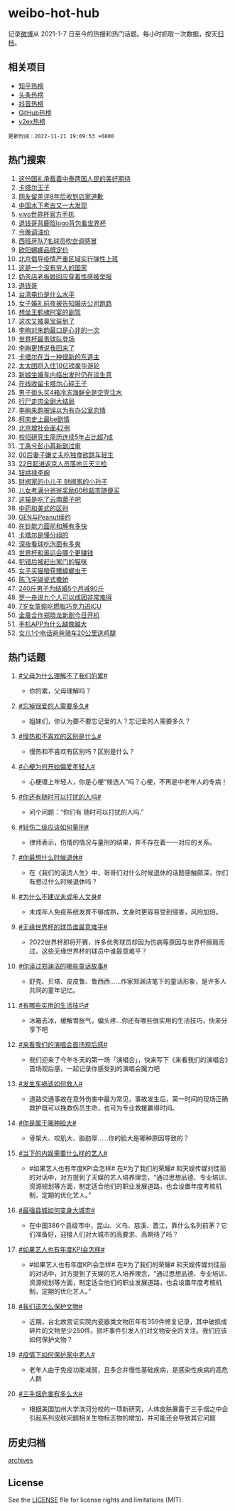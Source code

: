 # weibo-hot-hub

记录[微博](https://www.weibo.com)从 2021-1-7 日至今的热搜和热门话题。每小时抓取一次数据，按天[归档](archives)。

## 相关项目

- [知乎热榜](https://github.com/lonnyzhang423/zhihu-hot-hub)
- [头条热榜](https://github.com/lonnyzhang423/toutiao-hot-hub)
- [抖音热榜](https://github.com/lonnyzhang423/douyin-hot-hub)
- [GitHub热榜](https://github.com/lonnyzhang423/github-hot-hub)
- [v2ex热榜](https://github.com/lonnyzhang423/v2ex-hot-hub)


`更新时间：2022-11-21 19:09:53 +0800`

## 热门搜索

1. [这份国礼承载着中泰两国人民的美好期待](https://m.weibo.cn/search?containerid=100103type%3D1%26t%3D10%26q%3D%23%E8%BF%99%E4%BB%BD%E5%9B%BD%E7%A4%BC%E6%89%BF%E8%BD%BD%E7%9D%80%E4%B8%AD%E6%B3%B0%E4%B8%A4%E5%9B%BD%E4%BA%BA%E6%B0%91%E7%9A%84%E7%BE%8E%E5%A5%BD%E6%9C%9F%E5%BE%85%23&stream_entry_id=51&isnewpage=1&extparam=seat%3D1%26pos%3D0%26filter_type%3Drealtimehot%26c_type%3D51%26dgr%3D0%26cate%3D10103%26display_time%3D1669028991%26pre_seqid%3D1669028991757918954228&luicode=10000011&lfid=106003type%253D25%2526t%253D3%2526disable_hot%253D1%2526filter_type%253Drealtimehot)
1. [卡塔尔王子](https://m.weibo.cn/search?containerid=100103type%3D1%26t%3D10%26q%3D%E5%8D%A1%E5%A1%94%E5%B0%94%E7%8E%8B%E5%AD%90&stream_entry_id=31&isnewpage=1&extparam=seat%3D1%26pos%3D0%26c_type%3D31%26q%3D%25E5%258D%25A1%25E5%25A1%2594%25E5%25B0%2594%25E7%258E%258B%25E5%25AD%2590%26dgr%3D0%26cate%3D5001%26band_rank%3D1%26realpos%3D1%26filter_type%3Drealtimehot%26flag%3D2%26lcate%3D5001%26display_time%3D1669028991%26pre_seqid%3D1669028991757918954228&luicode=10000011&lfid=106003type%253D25%2526t%253D3%2526disable_hot%253D1%2526filter_type%253Drealtimehot)
1. [网友留差评8年后收到店家道歉](https://m.weibo.cn/search?containerid=100103type%3D1%26t%3D10%26q%3D%23%E7%BD%91%E5%8F%8B%E7%95%99%E5%B7%AE%E8%AF%848%E5%B9%B4%E5%90%8E%E6%94%B6%E5%88%B0%E5%BA%97%E5%AE%B6%E9%81%93%E6%AD%89%23&stream_entry_id=31&isnewpage=1&extparam=seat%3D1%26pos%3D1%26c_type%3D31%26q%3D%2523%25E7%25BD%2591%25E5%258F%258B%25E7%2595%2599%25E5%25B7%25AE%25E8%25AF%25848%25E5%25B9%25B4%25E5%2590%258E%25E6%2594%25B6%25E5%2588%25B0%25E5%25BA%2597%25E5%25AE%25B6%25E9%2581%2593%25E6%25AD%2589%2523%26dgr%3D0%26cate%3D5001%26band_rank%3D2%26realpos%3D2%26filter_type%3Drealtimehot%26flag%3D2%26lcate%3D5001%26display_time%3D1669028991%26pre_seqid%3D1669028991757918954228&luicode=10000011&lfid=106003type%253D25%2526t%253D3%2526disable_hot%253D1%2526filter_type%253Drealtimehot)
1. [中国水下考古又一大发现](https://m.weibo.cn/search?containerid=100103type%3D1%26t%3D10%26q%3D%23%E4%B8%AD%E5%9B%BD%E6%B0%B4%E4%B8%8B%E8%80%83%E5%8F%A4%E5%8F%88%E4%B8%80%E5%A4%A7%E5%8F%91%E7%8E%B0%23&stream_entry_id=31&isnewpage=1&extparam=seat%3D1%26pos%3D2%26c_type%3D31%26q%3D%2523%25E4%25B8%25AD%25E5%259B%25BD%25E6%25B0%25B4%25E4%25B8%258B%25E8%2580%2583%25E5%258F%25A4%25E5%258F%2588%25E4%25B8%2580%25E5%25A4%25A7%25E5%258F%2591%25E7%258E%25B0%2523%26dgr%3D0%26cate%3D5001%26band_rank%3D3%26realpos%3D3%26filter_type%3Drealtimehot%26flag%3D0%26lcate%3D5001%26display_time%3D1669028991%26pre_seqid%3D1669028991757918954228&luicode=10000011&lfid=106003type%253D25%2526t%253D3%2526disable_hot%253D1%2526filter_type%253Drealtimehot)
1. [vivo世界杯官方手机](https://m.weibo.cn/search?containerid=100103type%3D1%26t%3D10%26q%3D%23vivo%E4%B8%96%E7%95%8C%E6%9D%AF%E5%AE%98%E6%96%B9%E6%89%8B%E6%9C%BA%23&stream_entry_id=31&isnewpage=1&extparam=seat%3D1%26pos%3D3%26dgr%3D0%26c_type%3D31%26q%3D%2523vivo%25E4%25B8%2596%25E7%2595%258C%25E6%259D%25AF%25E5%25AE%2598%25E6%2596%25B9%25E6%2589%258B%25E6%259C%25BA%2523%26topic_ad%3D1%26cate%3D5001%26band_rank%3D4%26filter_type%3Drealtimehot%26adid%3D172822%26lcate%3D5001%26display_time%3D1669028991%26pre_seqid%3D1669028991757918954228&luicode=10000011&lfid=106003type%253D25%2526t%253D3%2526disable_hot%253D1%2526filter_type%253Drealtimehot)
1. [退钱哥背鹿晗logo背包看世界杯](https://m.weibo.cn/search?containerid=100103type%3D1%26t%3D10%26q%3D%23%E9%80%80%E9%92%B1%E5%93%A5%E8%83%8C%E9%B9%BF%E6%99%97logo%E8%83%8C%E5%8C%85%E7%9C%8B%E4%B8%96%E7%95%8C%E6%9D%AF%23&stream_entry_id=31&isnewpage=1&extparam=seat%3D1%26pos%3D4%26c_type%3D31%26q%3D%2523%25E9%2580%2580%25E9%2592%25B1%25E5%2593%25A5%25E8%2583%258C%25E9%25B9%25BF%25E6%2599%2597logo%25E8%2583%258C%25E5%258C%2585%25E7%259C%258B%25E4%25B8%2596%25E7%2595%258C%25E6%259D%25AF%2523%26dgr%3D0%26cate%3D5001%26band_rank%3D4%26realpos%3D4%26filter_type%3Drealtimehot%26flag%3D1%26lcate%3D5001%26display_time%3D1669028991%26pre_seqid%3D1669028991757918954228&luicode=10000011&lfid=106003type%253D25%2526t%253D3%2526disable_hot%253D1%2526filter_type%253Drealtimehot)
1. [今晚调油价](https://m.weibo.cn/search?containerid=100103type%3D1%26t%3D10%26q%3D%23%E4%BB%8A%E6%99%9A%E8%B0%83%E6%B2%B9%E4%BB%B7%23&stream_entry_id=31&isnewpage=1&extparam=seat%3D1%26pos%3D5%26c_type%3D31%26q%3D%2523%25E4%25BB%258A%25E6%2599%259A%25E8%25B0%2583%25E6%25B2%25B9%25E4%25BB%25B7%2523%26dgr%3D0%26cate%3D5001%26band_rank%3D5%26realpos%3D5%26filter_type%3Drealtimehot%26flag%3D1%26lcate%3D5001%26display_time%3D1669028991%26pre_seqid%3D1669028991757918954228&luicode=10000011&lfid=106003type%253D25%2526t%253D3%2526disable_hot%253D1%2526filter_type%253Drealtimehot)
1. [西班牙队7名球员吹空调感冒](https://m.weibo.cn/search?containerid=100103type%3D1%26t%3D10%26q%3D%23%E8%A5%BF%E7%8F%AD%E7%89%99%E9%98%9F7%E5%90%8D%E7%90%83%E5%91%98%E5%90%B9%E7%A9%BA%E8%B0%83%E6%84%9F%E5%86%92%23&stream_entry_id=31&isnewpage=1&extparam=seat%3D1%26pos%3D6%26c_type%3D31%26q%3D%2523%25E8%25A5%25BF%25E7%258F%25AD%25E7%2589%2599%25E9%2598%259F7%25E5%2590%258D%25E7%2590%2583%25E5%2591%2598%25E5%2590%25B9%25E7%25A9%25BA%25E8%25B0%2583%25E6%2584%259F%25E5%2586%2592%2523%26dgr%3D0%26cate%3D5001%26band_rank%3D6%26realpos%3D6%26filter_type%3Drealtimehot%26flag%3D0%26lcate%3D5001%26display_time%3D1669028991%26pre_seqid%3D1669028991757918954228&luicode=10000011&lfid=106003type%253D25%2526t%253D3%2526disable_hot%253D1%2526filter_type%253Drealtimehot)
1. [欧阳娜娜品牌定价](https://m.weibo.cn/search?containerid=100103type%3D1%26t%3D10%26q%3D%23%E6%AC%A7%E9%98%B3%E5%A8%9C%E5%A8%9C%E5%93%81%E7%89%8C%E5%AE%9A%E4%BB%B7%23&stream_entry_id=31&isnewpage=1&extparam=seat%3D1%26pos%3D7%26c_type%3D31%26q%3D%2523%25E6%25AC%25A7%25E9%2598%25B3%25E5%25A8%259C%25E5%25A8%259C%25E5%2593%2581%25E7%2589%258C%25E5%25AE%259A%25E4%25BB%25B7%2523%26dgr%3D0%26cate%3D5001%26band_rank%3D7%26realpos%3D7%26filter_type%3Drealtimehot%26flag%3D0%26lcate%3D5001%26display_time%3D1669028991%26pre_seqid%3D1669028991757918954228&luicode=10000011&lfid=106003type%253D25%2526t%253D3%2526disable_hot%253D1%2526filter_type%253Drealtimehot)
1. [北京倡导疫情严重区域实行弹性上班](https://m.weibo.cn/search?containerid=100103type%3D1%26t%3D10%26q%3D%23%E5%8C%97%E4%BA%AC%E5%80%A1%E5%AF%BC%E7%96%AB%E6%83%85%E4%B8%A5%E9%87%8D%E5%8C%BA%E5%9F%9F%E5%AE%9E%E8%A1%8C%E5%BC%B9%E6%80%A7%E4%B8%8A%E7%8F%AD%23&stream_entry_id=31&isnewpage=1&extparam=seat%3D1%26pos%3D8%26c_type%3D31%26q%3D%2523%25E5%258C%2597%25E4%25BA%25AC%25E5%2580%25A1%25E5%25AF%25BC%25E7%2596%25AB%25E6%2583%2585%25E4%25B8%25A5%25E9%2587%258D%25E5%258C%25BA%25E5%259F%259F%25E5%25AE%259E%25E8%25A1%258C%25E5%25BC%25B9%25E6%2580%25A7%25E4%25B8%258A%25E7%258F%25AD%2523%26dgr%3D0%26cate%3D5001%26band_rank%3D8%26realpos%3D8%26filter_type%3Drealtimehot%26flag%3D1%26lcate%3D5001%26display_time%3D1669028991%26pre_seqid%3D1669028991757918954228&luicode=10000011&lfid=106003type%253D25%2526t%253D3%2526disable_hot%253D1%2526filter_type%253Drealtimehot)
1. [这是一个没有穷人的国家](https://m.weibo.cn/search?containerid=100103type%3D1%26t%3D10%26q%3D%23%E8%BF%99%E6%98%AF%E4%B8%80%E4%B8%AA%E6%B2%A1%E6%9C%89%E7%A9%B7%E4%BA%BA%E7%9A%84%E5%9B%BD%E5%AE%B6%23&stream_entry_id=31&isnewpage=1&extparam=seat%3D1%26pos%3D9%26c_type%3D31%26q%3D%2523%25E8%25BF%2599%25E6%2598%25AF%25E4%25B8%2580%25E4%25B8%25AA%25E6%25B2%25A1%25E6%259C%2589%25E7%25A9%25B7%25E4%25BA%25BA%25E7%259A%2584%25E5%259B%25BD%25E5%25AE%25B6%2523%26dgr%3D0%26cate%3D5001%26band_rank%3D9%26realpos%3D9%26filter_type%3Drealtimehot%26flag%3D1%26lcate%3D5001%26display_time%3D1669028991%26pre_seqid%3D1669028991757918954228&luicode=10000011&lfid=106003type%253D25%2526t%253D3%2526disable_hot%253D1%2526filter_type%253Drealtimehot)
1. [奶茶店老板娘回应穿着性感被举报](https://m.weibo.cn/search?containerid=100103type%3D1%26t%3D10%26q%3D%23%E5%A5%B6%E8%8C%B6%E5%BA%97%E8%80%81%E6%9D%BF%E5%A8%98%E5%9B%9E%E5%BA%94%E7%A9%BF%E7%9D%80%E6%80%A7%E6%84%9F%E8%A2%AB%E4%B8%BE%E6%8A%A5%23&stream_entry_id=31&isnewpage=1&extparam=seat%3D1%26pos%3D10%26c_type%3D31%26q%3D%2523%25E5%25A5%25B6%25E8%258C%25B6%25E5%25BA%2597%25E8%2580%2581%25E6%259D%25BF%25E5%25A8%2598%25E5%259B%259E%25E5%25BA%2594%25E7%25A9%25BF%25E7%259D%2580%25E6%2580%25A7%25E6%2584%259F%25E8%25A2%25AB%25E4%25B8%25BE%25E6%258A%25A5%2523%26dgr%3D0%26cate%3D5001%26band_rank%3D10%26realpos%3D10%26filter_type%3Drealtimehot%26flag%3D0%26lcate%3D5001%26display_time%3D1669028991%26pre_seqid%3D1669028991757918954228&luicode=10000011&lfid=106003type%253D25%2526t%253D3%2526disable_hot%253D1%2526filter_type%253Drealtimehot)
1. [退钱哥](https://m.weibo.cn/search?containerid=100103type%3D1%26t%3D10%26q%3D%E9%80%80%E9%92%B1%E5%93%A5&stream_entry_id=31&isnewpage=1&extparam=seat%3D1%26pos%3D11%26c_type%3D31%26q%3D%25E9%2580%2580%25E9%2592%25B1%25E5%2593%25A5%26dgr%3D0%26cate%3D5001%26band_rank%3D11%26realpos%3D11%26filter_type%3Drealtimehot%26flag%3D2%26lcate%3D5001%26display_time%3D1669028991%26pre_seqid%3D1669028991757918954228&luicode=10000011&lfid=106003type%253D25%2526t%253D3%2526disable_hot%253D1%2526filter_type%253Drealtimehot)
1. [台湾电价是什么水平](https://m.weibo.cn/search?containerid=100103type%3D1%26t%3D10%26q%3D%23%E5%8F%B0%E6%B9%BE%E7%94%B5%E4%BB%B7%E6%98%AF%E4%BB%80%E4%B9%88%E6%B0%B4%E5%B9%B3%23&stream_entry_id=31&isnewpage=1&extparam=seat%3D1%26pos%3D12%26c_type%3D31%26q%3D%2523%25E5%258F%25B0%25E6%25B9%25BE%25E7%2594%25B5%25E4%25BB%25B7%25E6%2598%25AF%25E4%25BB%2580%25E4%25B9%2588%25E6%25B0%25B4%25E5%25B9%25B3%2523%26dgr%3D0%26cate%3D5001%26band_rank%3D12%26realpos%3D12%26filter_type%3Drealtimehot%26flag%3D1%26lcate%3D5001%26display_time%3D1669028991%26pre_seqid%3D1669028991757918954228&luicode=10000011&lfid=106003type%253D25%2526t%253D3%2526disable_hot%253D1%2526filter_type%253Drealtimehot)
1. [女子婚礼前夜被告知婚庆公司跑路](https://m.weibo.cn/search?containerid=100103type%3D1%26t%3D10%26q%3D%23%E5%A5%B3%E5%AD%90%E5%A9%9A%E7%A4%BC%E5%89%8D%E5%A4%9C%E8%A2%AB%E5%91%8A%E7%9F%A5%E5%A9%9A%E5%BA%86%E5%85%AC%E5%8F%B8%E8%B7%91%E8%B7%AF%23&stream_entry_id=31&isnewpage=1&extparam=seat%3D1%26pos%3D13%26c_type%3D31%26q%3D%2523%25E5%25A5%25B3%25E5%25AD%2590%25E5%25A9%259A%25E7%25A4%25BC%25E5%2589%258D%25E5%25A4%259C%25E8%25A2%25AB%25E5%2591%258A%25E7%259F%25A5%25E5%25A9%259A%25E5%25BA%2586%25E5%2585%25AC%25E5%258F%25B8%25E8%25B7%2591%25E8%25B7%25AF%2523%26dgr%3D0%26cate%3D5001%26band_rank%3D13%26realpos%3D13%26filter_type%3Drealtimehot%26flag%3D1%26lcate%3D5001%26display_time%3D1669028991%26pre_seqid%3D1669028991757918954228&luicode=10000011&lfid=106003type%253D25%2526t%253D3%2526disable_hot%253D1%2526filter_type%253Drealtimehot)
1. [想坐王鹤棣时宴的副驾](https://m.weibo.cn/search?containerid=100103type%3D1%26t%3D10%26q%3D%23%E6%83%B3%E5%9D%90%E7%8E%8B%E9%B9%A4%E6%A3%A3%E6%97%B6%E5%AE%B4%E7%9A%84%E5%89%AF%E9%A9%BE%23&stream_entry_id=31&isnewpage=1&extparam=seat%3D1%26pos%3D14%26c_type%3D31%26q%3D%2523%25E6%2583%25B3%25E5%259D%2590%25E7%258E%258B%25E9%25B9%25A4%25E6%25A3%25A3%25E6%2597%25B6%25E5%25AE%25B4%25E7%259A%2584%25E5%2589%25AF%25E9%25A9%25BE%2523%26dgr%3D0%26cate%3D5001%26band_rank%3D14%26realpos%3D14%26filter_type%3Drealtimehot%26flag%3D1%26lcate%3D5001%26display_time%3D1669028991%26pre_seqid%3D1669028991757918954228&luicode=10000011&lfid=106003type%253D25%2526t%253D3%2526disable_hot%253D1%2526filter_type%253Drealtimehot)
1. [这次又被臭宝装到了](https://m.weibo.cn/search?containerid=100103type%3D1%26t%3D10%26q%3D%23%E8%BF%99%E6%AC%A1%E5%8F%88%E8%A2%AB%E8%87%AD%E5%AE%9D%E8%A3%85%E5%88%B0%E4%BA%86%23&stream_entry_id=31&isnewpage=1&extparam=seat%3D1%26pos%3D15%26c_type%3D31%26q%3D%2523%25E8%25BF%2599%25E6%25AC%25A1%25E5%258F%2588%25E8%25A2%25AB%25E8%2587%25AD%25E5%25AE%259D%25E8%25A3%2585%25E5%2588%25B0%25E4%25BA%2586%2523%26dgr%3D0%26cate%3D5001%26band_rank%3D15%26realpos%3D15%26filter_type%3Drealtimehot%26flag%3D0%26adid%3D172811%26lcate%3D5001%26display_time%3D1669028991%26pre_seqid%3D1669028991757918954228&luicode=10000011&lfid=106003type%253D25%2526t%253D3%2526disable_hot%253D1%2526filter_type%253Drealtimehot)
1. [李峋对朱韵最口是心非的一次](https://m.weibo.cn/search?containerid=100103type%3D1%26t%3D10%26q%3D%23%E6%9D%8E%E5%B3%8B%E5%AF%B9%E6%9C%B1%E9%9F%B5%E6%9C%80%E5%8F%A3%E6%98%AF%E5%BF%83%E9%9D%9E%E7%9A%84%E4%B8%80%E6%AC%A1%23&stream_entry_id=31&isnewpage=1&extparam=seat%3D1%26pos%3D16%26c_type%3D31%26q%3D%2523%25E6%259D%258E%25E5%25B3%258B%25E5%25AF%25B9%25E6%259C%25B1%25E9%259F%25B5%25E6%259C%2580%25E5%258F%25A3%25E6%2598%25AF%25E5%25BF%2583%25E9%259D%259E%25E7%259A%2584%25E4%25B8%2580%25E6%25AC%25A1%2523%26dgr%3D0%26cate%3D5001%26band_rank%3D16%26realpos%3D16%26filter_type%3Drealtimehot%26flag%3D1%26lcate%3D5001%26display_time%3D1669028991%26pre_seqid%3D1669028991757918954228&luicode=10000011&lfid=106003type%253D25%2526t%253D3%2526disable_hot%253D1%2526filter_type%253Drealtimehot)
1. [世界杯最贵球队登场](https://m.weibo.cn/search?containerid=100103type%3D1%26t%3D10%26q%3D%23%E4%B8%96%E7%95%8C%E6%9D%AF%E6%9C%80%E8%B4%B5%E7%90%83%E9%98%9F%E7%99%BB%E5%9C%BA%23&stream_entry_id=31&isnewpage=1&extparam=seat%3D1%26pos%3D17%26c_type%3D31%26q%3D%2523%25E4%25B8%2596%25E7%2595%258C%25E6%259D%25AF%25E6%259C%2580%25E8%25B4%25B5%25E7%2590%2583%25E9%2598%259F%25E7%2599%25BB%25E5%259C%25BA%2523%26dgr%3D0%26cate%3D5001%26band_rank%3D17%26realpos%3D17%26filter_type%3Drealtimehot%26flag%3D0%26lcate%3D5001%26display_time%3D1669028991%26pre_seqid%3D1669028991757918954228&luicode=10000011&lfid=106003type%253D25%2526t%253D3%2526disable_hot%253D1%2526filter_type%253Drealtimehot)
1. [李峋更博说我回来了](https://m.weibo.cn/search?containerid=100103type%3D1%26t%3D10%26q%3D%23%E6%9D%8E%E5%B3%8B%E6%9B%B4%E5%8D%9A%E8%AF%B4%E6%88%91%E5%9B%9E%E6%9D%A5%E4%BA%86%23&stream_entry_id=31&isnewpage=1&extparam=seat%3D1%26pos%3D18%26c_type%3D31%26q%3D%2523%25E6%259D%258E%25E5%25B3%258B%25E6%259B%25B4%25E5%258D%259A%25E8%25AF%25B4%25E6%2588%2591%25E5%259B%259E%25E6%259D%25A5%25E4%25BA%2586%2523%26dgr%3D0%26cate%3D5001%26band_rank%3D18%26realpos%3D18%26filter_type%3Drealtimehot%26flag%3D1%26lcate%3D5001%26display_time%3D1669028991%26pre_seqid%3D1669028991757918954228&luicode=10000011&lfid=106003type%253D25%2526t%253D3%2526disable_hot%253D1%2526filter_type%253Drealtimehot)
1. [卡塔尔在当一种很新的东道主](https://m.weibo.cn/search?containerid=100103type%3D1%26t%3D10%26q%3D%23%E5%8D%A1%E5%A1%94%E5%B0%94%E5%9C%A8%E5%BD%93%E4%B8%80%E7%A7%8D%E5%BE%88%E6%96%B0%E7%9A%84%E4%B8%9C%E9%81%93%E4%B8%BB%23&stream_entry_id=31&isnewpage=1&extparam=seat%3D1%26pos%3D19%26c_type%3D31%26q%3D%2523%25E5%258D%25A1%25E5%25A1%2594%25E5%25B0%2594%25E5%259C%25A8%25E5%25BD%2593%25E4%25B8%2580%25E7%25A7%258D%25E5%25BE%2588%25E6%2596%25B0%25E7%259A%2584%25E4%25B8%259C%25E9%2581%2593%25E4%25B8%25BB%2523%26dgr%3D0%26cate%3D5001%26band_rank%3D19%26realpos%3D19%26filter_type%3Drealtimehot%26flag%3D0%26lcate%3D5001%26display_time%3D1669028991%26pre_seqid%3D1669028991757918954228&luicode=10000011&lfid=106003type%253D25%2526t%253D3%2526disable_hot%253D1%2526filter_type%253Drealtimehot)
1. [太太团将入住10亿镑豪华游轮](https://m.weibo.cn/search?containerid=100103type%3D1%26t%3D10%26q%3D%23%E5%A4%AA%E5%A4%AA%E5%9B%A2%E5%B0%86%E5%85%A5%E4%BD%8F10%E4%BA%BF%E9%95%91%E8%B1%AA%E5%8D%8E%E6%B8%B8%E8%BD%AE%23&stream_entry_id=31&isnewpage=1&extparam=seat%3D1%26pos%3D20%26c_type%3D31%26q%3D%2523%25E5%25A4%25AA%25E5%25A4%25AA%25E5%259B%25A2%25E5%25B0%2586%25E5%2585%25A5%25E4%25BD%258F10%25E4%25BA%25BF%25E9%2595%2591%25E8%25B1%25AA%25E5%258D%258E%25E6%25B8%25B8%25E8%25BD%25AE%2523%26dgr%3D0%26cate%3D5001%26band_rank%3D20%26realpos%3D20%26filter_type%3Drealtimehot%26flag%3D1%26lcate%3D5001%26display_time%3D1669028991%26pre_seqid%3D1669028991757918954228&luicode=10000011&lfid=106003type%253D25%2526t%253D3%2526disable_hot%253D1%2526filter_type%253Drealtimehot)
1. [新娘坐婚车内临出发时仍在谈生意](https://m.weibo.cn/search?containerid=100103type%3D1%26t%3D10%26q%3D%23%E6%96%B0%E5%A8%98%E5%9D%90%E5%A9%9A%E8%BD%A6%E5%86%85%E4%B8%B4%E5%87%BA%E5%8F%91%E6%97%B6%E4%BB%8D%E5%9C%A8%E8%B0%88%E7%94%9F%E6%84%8F%23&stream_entry_id=31&isnewpage=1&extparam=seat%3D1%26pos%3D21%26c_type%3D31%26q%3D%2523%25E6%2596%25B0%25E5%25A8%2598%25E5%259D%2590%25E5%25A9%259A%25E8%25BD%25A6%25E5%2586%2585%25E4%25B8%25B4%25E5%2587%25BA%25E5%258F%2591%25E6%2597%25B6%25E4%25BB%258D%25E5%259C%25A8%25E8%25B0%2588%25E7%2594%259F%25E6%2584%258F%2523%26dgr%3D0%26cate%3D5001%26band_rank%3D21%26realpos%3D21%26filter_type%3Drealtimehot%26flag%3D1%26lcate%3D5001%26display_time%3D1669028991%26pre_seqid%3D1669028991757918954228&luicode=10000011&lfid=106003type%253D25%2526t%253D3%2526disable_hot%253D1%2526filter_type%253Drealtimehot)
1. [在线收留卡塔尔心碎王子](https://m.weibo.cn/search?containerid=100103type%3D1%26t%3D10%26q%3D%23%E5%9C%A8%E7%BA%BF%E6%94%B6%E7%95%99%E5%8D%A1%E5%A1%94%E5%B0%94%E5%BF%83%E7%A2%8E%E7%8E%8B%E5%AD%90%23&stream_entry_id=31&isnewpage=1&extparam=seat%3D1%26pos%3D22%26c_type%3D31%26q%3D%2523%25E5%259C%25A8%25E7%25BA%25BF%25E6%2594%25B6%25E7%2595%2599%25E5%258D%25A1%25E5%25A1%2594%25E5%25B0%2594%25E5%25BF%2583%25E7%25A2%258E%25E7%258E%258B%25E5%25AD%2590%2523%26dgr%3D0%26cate%3D5001%26band_rank%3D22%26realpos%3D22%26filter_type%3Drealtimehot%26flag%3D0%26lcate%3D5001%26display_time%3D1669028991%26pre_seqid%3D1669028991757918954228&luicode=10000011&lfid=106003type%253D25%2526t%253D3%2526disable_hot%253D1%2526filter_type%253Drealtimehot)
1. [男子街头买4箱冷冻海鲜全是空壳注水](https://m.weibo.cn/search?containerid=100103type%3D1%26t%3D10%26q%3D%23%E7%94%B7%E5%AD%90%E8%A1%97%E5%A4%B4%E4%B9%B04%E7%AE%B1%E5%86%B7%E5%86%BB%E6%B5%B7%E9%B2%9C%E5%85%A8%E6%98%AF%E7%A9%BA%E5%A3%B3%E6%B3%A8%E6%B0%B4%23&stream_entry_id=31&isnewpage=1&extparam=seat%3D1%26pos%3D23%26c_type%3D31%26q%3D%2523%25E7%2594%25B7%25E5%25AD%2590%25E8%25A1%2597%25E5%25A4%25B4%25E4%25B9%25B04%25E7%25AE%25B1%25E5%2586%25B7%25E5%2586%25BB%25E6%25B5%25B7%25E9%25B2%259C%25E5%2585%25A8%25E6%2598%25AF%25E7%25A9%25BA%25E5%25A3%25B3%25E6%25B3%25A8%25E6%25B0%25B4%2523%26dgr%3D0%26cate%3D5001%26band_rank%3D23%26realpos%3D23%26filter_type%3Drealtimehot%26flag%3D1%26lcate%3D5001%26display_time%3D1669028991%26pre_seqid%3D1669028991757918954228&luicode=10000011&lfid=106003type%253D25%2526t%253D3%2526disable_hot%253D1%2526filter_type%253Drealtimehot)
1. [行尸走肉全剧大结局](https://m.weibo.cn/search?containerid=100103type%3D1%26t%3D10%26q%3D%23%E8%A1%8C%E5%B0%B8%E8%B5%B0%E8%82%89%E5%85%A8%E5%89%A7%E5%A4%A7%E7%BB%93%E5%B1%80%23&stream_entry_id=31&isnewpage=1&extparam=seat%3D1%26pos%3D24%26c_type%3D31%26q%3D%2523%25E8%25A1%258C%25E5%25B0%25B8%25E8%25B5%25B0%25E8%2582%2589%25E5%2585%25A8%25E5%2589%25A7%25E5%25A4%25A7%25E7%25BB%2593%25E5%25B1%2580%2523%26dgr%3D0%26cate%3D5001%26band_rank%3D24%26realpos%3D24%26filter_type%3Drealtimehot%26flag%3D0%26lcate%3D5001%26display_time%3D1669028991%26pre_seqid%3D1669028991757918954228&luicode=10000011&lfid=106003type%253D25%2526t%253D3%2526disable_hot%253D1%2526filter_type%253Drealtimehot)
1. [李峋朱韵被误以为有办公室恋情](https://m.weibo.cn/search?containerid=100103type%3D1%26t%3D10%26q%3D%23%E6%9D%8E%E5%B3%8B%E6%9C%B1%E9%9F%B5%E8%A2%AB%E8%AF%AF%E4%BB%A5%E4%B8%BA%E6%9C%89%E5%8A%9E%E5%85%AC%E5%AE%A4%E6%81%8B%E6%83%85%23&stream_entry_id=31&isnewpage=1&extparam=seat%3D1%26pos%3D25%26c_type%3D31%26q%3D%2523%25E6%259D%258E%25E5%25B3%258B%25E6%259C%25B1%25E9%259F%25B5%25E8%25A2%25AB%25E8%25AF%25AF%25E4%25BB%25A5%25E4%25B8%25BA%25E6%259C%2589%25E5%258A%259E%25E5%2585%25AC%25E5%25AE%25A4%25E6%2581%258B%25E6%2583%2585%2523%26dgr%3D0%26cate%3D5001%26band_rank%3D25%26realpos%3D25%26filter_type%3Drealtimehot%26flag%3D0%26lcate%3D5001%26display_time%3D1669028991%26pre_seqid%3D1669028991757918954228&luicode=10000011&lfid=106003type%253D25%2526t%253D3%2526disable_hot%253D1%2526filter_type%253Drealtimehot)
1. [柯南史上最be剧情](https://m.weibo.cn/search?containerid=100103type%3D1%26t%3D10%26q%3D%23%E6%9F%AF%E5%8D%97%E5%8F%B2%E4%B8%8A%E6%9C%80be%E5%89%A7%E6%83%85%23&stream_entry_id=31&isnewpage=1&extparam=seat%3D1%26pos%3D26%26c_type%3D31%26q%3D%2523%25E6%259F%25AF%25E5%258D%2597%25E5%258F%25B2%25E4%25B8%258A%25E6%259C%2580be%25E5%2589%25A7%25E6%2583%2585%2523%26dgr%3D0%26cate%3D5001%26band_rank%3D26%26realpos%3D26%26filter_type%3Drealtimehot%26flag%3D0%26lcate%3D5001%26display_time%3D1669028991%26pre_seqid%3D1669028991757918954228&luicode=10000011&lfid=106003type%253D25%2526t%253D3%2526disable_hot%253D1%2526filter_type%253Drealtimehot)
1. [北京增社会面42例](https://m.weibo.cn/search?containerid=100103type%3D1%26t%3D10%26q%3D%23%E5%8C%97%E4%BA%AC%E5%A2%9E%E7%A4%BE%E4%BC%9A%E9%9D%A242%E4%BE%8B%23&stream_entry_id=31&isnewpage=1&extparam=seat%3D1%26pos%3D27%26c_type%3D31%26q%3D%2523%25E5%258C%2597%25E4%25BA%25AC%25E5%25A2%259E%25E7%25A4%25BE%25E4%25BC%259A%25E9%259D%25A242%25E4%25BE%258B%2523%26dgr%3D0%26cate%3D5001%26band_rank%3D27%26realpos%3D27%26filter_type%3Drealtimehot%26flag%3D0%26lcate%3D5001%26display_time%3D1669028991%26pre_seqid%3D1669028991757918954228&luicode=10000011&lfid=106003type%253D25%2526t%253D3%2526disable_hot%253D1%2526filter_type%253Drealtimehot)
1. [校招研究生简历连续5年占比超7成](https://m.weibo.cn/search?containerid=100103type%3D1%26t%3D10%26q%3D%23%E6%A0%A1%E6%8B%9B%E7%A0%94%E7%A9%B6%E7%94%9F%E7%AE%80%E5%8E%86%E8%BF%9E%E7%BB%AD5%E5%B9%B4%E5%8D%A0%E6%AF%94%E8%B6%857%E6%88%90%23&stream_entry_id=31&isnewpage=1&extparam=seat%3D1%26pos%3D28%26c_type%3D31%26q%3D%2523%25E6%25A0%25A1%25E6%258B%259B%25E7%25A0%2594%25E7%25A9%25B6%25E7%2594%259F%25E7%25AE%2580%25E5%258E%2586%25E8%25BF%259E%25E7%25BB%25AD5%25E5%25B9%25B4%25E5%258D%25A0%25E6%25AF%2594%25E8%25B6%25857%25E6%2588%2590%2523%26dgr%3D0%26cate%3D5001%26band_rank%3D28%26realpos%3D28%26filter_type%3Drealtimehot%26flag%3D1%26lcate%3D5001%26display_time%3D1669028991%26pre_seqid%3D1669028991757918954228&luicode=10000011&lfid=106003type%253D25%2526t%253D3%2526disable_hot%253D1%2526filter_type%253Drealtimehot)
1. [丁禹兮彭小苒新剧过审](https://m.weibo.cn/search?containerid=100103type%3D1%26t%3D10%26q%3D%23%E4%B8%81%E7%A6%B9%E5%85%AE%E5%BD%AD%E5%B0%8F%E8%8B%92%E6%96%B0%E5%89%A7%E8%BF%87%E5%AE%A1%23&stream_entry_id=31&isnewpage=1&extparam=seat%3D1%26pos%3D29%26c_type%3D31%26q%3D%2523%25E4%25B8%2581%25E7%25A6%25B9%25E5%2585%25AE%25E5%25BD%25AD%25E5%25B0%258F%25E8%258B%2592%25E6%2596%25B0%25E5%2589%25A7%25E8%25BF%2587%25E5%25AE%25A1%2523%26dgr%3D0%26cate%3D5001%26band_rank%3D29%26realpos%3D29%26filter_type%3Drealtimehot%26flag%3D1%26lcate%3D5001%26display_time%3D1669028991%26pre_seqid%3D1669028991757918954228&luicode=10000011&lfid=106003type%253D25%2526t%253D3%2526disable_hot%253D1%2526filter_type%253Drealtimehot)
1. [00后妻子嫌丈夫吃独食欲跳车轻生](https://m.weibo.cn/search?containerid=100103type%3D1%26t%3D10%26q%3D%2300%E5%90%8E%E5%A6%BB%E5%AD%90%E5%AB%8C%E4%B8%88%E5%A4%AB%E5%90%83%E7%8B%AC%E9%A3%9F%E6%AC%B2%E8%B7%B3%E8%BD%A6%E8%BD%BB%E7%94%9F%23&stream_entry_id=31&isnewpage=1&extparam=seat%3D1%26pos%3D30%26c_type%3D31%26q%3D%252300%25E5%2590%258E%25E5%25A6%25BB%25E5%25AD%2590%25E5%25AB%258C%25E4%25B8%2588%25E5%25A4%25AB%25E5%2590%2583%25E7%258B%25AC%25E9%25A3%259F%25E6%25AC%25B2%25E8%25B7%25B3%25E8%25BD%25A6%25E8%25BD%25BB%25E7%2594%259F%2523%26dgr%3D0%26cate%3D5001%26band_rank%3D30%26realpos%3D30%26filter_type%3Drealtimehot%26flag%3D0%26lcate%3D5001%26display_time%3D1669028991%26pre_seqid%3D1669028991757918954228&luicode=10000011&lfid=106003type%253D25%2526t%253D3%2526disable_hot%253D1%2526filter_type%253Drealtimehot)
1. [22日起进返京人员落地三天三检](https://m.weibo.cn/search?containerid=100103type%3D1%26t%3D10%26q%3D%2322%E6%97%A5%E8%B5%B7%E8%BF%9B%E8%BF%94%E4%BA%AC%E4%BA%BA%E5%91%98%E8%90%BD%E5%9C%B0%E4%B8%89%E5%A4%A9%E4%B8%89%E6%A3%80%23&stream_entry_id=31&isnewpage=1&extparam=seat%3D1%26pos%3D31%26c_type%3D31%26q%3D%252322%25E6%2597%25A5%25E8%25B5%25B7%25E8%25BF%259B%25E8%25BF%2594%25E4%25BA%25AC%25E4%25BA%25BA%25E5%2591%2598%25E8%2590%25BD%25E5%259C%25B0%25E4%25B8%2589%25E5%25A4%25A9%25E4%25B8%2589%25E6%25A3%2580%2523%26dgr%3D0%26cate%3D5001%26band_rank%3D31%26realpos%3D31%26filter_type%3Drealtimehot%26flag%3D1%26lcate%3D5001%26display_time%3D1669028991%26pre_seqid%3D1669028991757918954228&luicode=10000011&lfid=106003type%253D25%2526t%253D3%2526disable_hot%253D1%2526filter_type%253Drealtimehot)
1. [钮祜禄李峋](https://m.weibo.cn/search?containerid=100103type%3D1%26t%3D10%26q%3D%23%E9%92%AE%E7%A5%9C%E7%A6%84%E6%9D%8E%E5%B3%8B%23&stream_entry_id=31&isnewpage=1&extparam=seat%3D1%26pos%3D32%26c_type%3D31%26q%3D%2523%25E9%2592%25AE%25E7%25A5%259C%25E7%25A6%2584%25E6%259D%258E%25E5%25B3%258B%2523%26dgr%3D0%26cate%3D5001%26band_rank%3D32%26realpos%3D32%26filter_type%3Drealtimehot%26flag%3D0%26lcate%3D5001%26display_time%3D1669028991%26pre_seqid%3D1669028991757918954228&luicode=10000011&lfid=106003type%253D25%2526t%253D3%2526disable_hot%253D1%2526filter_type%253Drealtimehot)
1. [财阀家的小儿子 财阀家的小孙子](https://m.weibo.cn/search?containerid=100103type%3D1%26t%3D10%26q%3D%E8%B4%A2%E9%98%80%E5%AE%B6%E7%9A%84%E5%B0%8F%E5%84%BF%E5%AD%90+%E8%B4%A2%E9%98%80%E5%AE%B6%E7%9A%84%E5%B0%8F%E5%AD%99%E5%AD%90&stream_entry_id=31&isnewpage=1&extparam=seat%3D1%26pos%3D33%26c_type%3D31%26q%3D%25E8%25B4%25A2%25E9%2598%2580%25E5%25AE%25B6%25E7%259A%2584%25E5%25B0%258F%25E5%2584%25BF%25E5%25AD%2590%2520%25E8%25B4%25A2%25E9%2598%2580%25E5%25AE%25B6%25E7%259A%2584%25E5%25B0%258F%25E5%25AD%2599%25E5%25AD%2590%26dgr%3D0%26cate%3D5001%26band_rank%3D33%26realpos%3D33%26filter_type%3Drealtimehot%26flag%3D0%26lcate%3D5001%26display_time%3D1669028991%26pre_seqid%3D1669028991757918954228&luicode=10000011&lfid=106003type%253D25%2526t%253D3%2526disable_hot%253D1%2526filter_type%253Drealtimehot)
1. [儿女考满分爸爸奖励60秒超市随便买](https://m.weibo.cn/search?containerid=100103type%3D1%26t%3D10%26q%3D%23%E5%84%BF%E5%A5%B3%E8%80%83%E6%BB%A1%E5%88%86%E7%88%B8%E7%88%B8%E5%A5%96%E5%8A%B160%E7%A7%92%E8%B6%85%E5%B8%82%E9%9A%8F%E4%BE%BF%E4%B9%B0%23&stream_entry_id=31&isnewpage=1&extparam=seat%3D1%26pos%3D34%26c_type%3D31%26q%3D%2523%25E5%2584%25BF%25E5%25A5%25B3%25E8%2580%2583%25E6%25BB%25A1%25E5%2588%2586%25E7%2588%25B8%25E7%2588%25B8%25E5%25A5%2596%25E5%258A%25B160%25E7%25A7%2592%25E8%25B6%2585%25E5%25B8%2582%25E9%259A%258F%25E4%25BE%25BF%25E4%25B9%25B0%2523%26dgr%3D0%26cate%3D5001%26band_rank%3D34%26realpos%3D34%26filter_type%3Drealtimehot%26flag%3D0%26lcate%3D5001%26display_time%3D1669028991%26pre_seqid%3D1669028991757918954228&luicode=10000011&lfid=106003type%253D25%2526t%253D3%2526disable_hot%253D1%2526filter_type%253Drealtimehot)
1. [这猫是吃了云南菌子吧](https://m.weibo.cn/search?containerid=100103type%3D1%26t%3D10%26q%3D%23%E8%BF%99%E7%8C%AB%E6%98%AF%E5%90%83%E4%BA%86%E4%BA%91%E5%8D%97%E8%8F%8C%E5%AD%90%E5%90%A7%23&stream_entry_id=31&isnewpage=1&extparam=seat%3D1%26pos%3D35%26c_type%3D31%26q%3D%2523%25E8%25BF%2599%25E7%258C%25AB%25E6%2598%25AF%25E5%2590%2583%25E4%25BA%2586%25E4%25BA%2591%25E5%258D%2597%25E8%258F%258C%25E5%25AD%2590%25E5%2590%25A7%2523%26dgr%3D0%26cate%3D5001%26band_rank%3D35%26realpos%3D35%26filter_type%3Drealtimehot%26flag%3D0%26lcate%3D5001%26display_time%3D1669028991%26pre_seqid%3D1669028991757918954228&luicode=10000011&lfid=106003type%253D25%2526t%253D3%2526disable_hot%253D1%2526filter_type%253Drealtimehot)
1. [中药和美式的区别](https://m.weibo.cn/search?containerid=100103type%3D1%26t%3D10%26q%3D%23%E4%B8%AD%E8%8D%AF%E5%92%8C%E7%BE%8E%E5%BC%8F%E7%9A%84%E5%8C%BA%E5%88%AB%23&stream_entry_id=31&isnewpage=1&extparam=seat%3D1%26pos%3D36%26c_type%3D31%26q%3D%2523%25E4%25B8%25AD%25E8%258D%25AF%25E5%2592%258C%25E7%25BE%258E%25E5%25BC%258F%25E7%259A%2584%25E5%258C%25BA%25E5%2588%25AB%2523%26dgr%3D0%26cate%3D5001%26band_rank%3D36%26realpos%3D36%26filter_type%3Drealtimehot%26flag%3D0%26lcate%3D5001%26display_time%3D1669028991%26pre_seqid%3D1669028991757918954228&luicode=10000011&lfid=106003type%253D25%2526t%253D3%2526disable_hot%253D1%2526filter_type%253Drealtimehot)
1. [GEN与Peanut续约](https://m.weibo.cn/search?containerid=100103type%3D1%26t%3D10%26q%3D%23GEN%E4%B8%8EPeanut%E7%BB%AD%E7%BA%A6%23&stream_entry_id=31&isnewpage=1&extparam=seat%3D1%26pos%3D37%26c_type%3D31%26q%3D%2523GEN%25E4%25B8%258EPeanut%25E7%25BB%25AD%25E7%25BA%25A6%2523%26dgr%3D0%26cate%3D5001%26band_rank%3D37%26realpos%3D37%26filter_type%3Drealtimehot%26flag%3D1%26lcate%3D5001%26display_time%3D1669028991%26pre_seqid%3D1669028991757918954228&luicode=10000011&lfid=106003type%253D25%2526t%253D3%2526disable_hot%253D1%2526filter_type%253Drealtimehot)
1. [在钞能力面前和解有多快](https://m.weibo.cn/search?containerid=100103type%3D1%26t%3D10%26q%3D%23%E5%9C%A8%E9%92%9E%E8%83%BD%E5%8A%9B%E9%9D%A2%E5%89%8D%E5%92%8C%E8%A7%A3%E6%9C%89%E5%A4%9A%E5%BF%AB%23&stream_entry_id=31&isnewpage=1&extparam=seat%3D1%26pos%3D38%26c_type%3D31%26q%3D%2523%25E5%259C%25A8%25E9%2592%259E%25E8%2583%25BD%25E5%258A%259B%25E9%259D%25A2%25E5%2589%258D%25E5%2592%258C%25E8%25A7%25A3%25E6%259C%2589%25E5%25A4%259A%25E5%25BF%25AB%2523%26dgr%3D0%26cate%3D5001%26band_rank%3D38%26realpos%3D38%26filter_type%3Drealtimehot%26flag%3D0%26lcate%3D5001%26display_time%3D1669028991%26pre_seqid%3D1669028991757918954228&luicode=10000011&lfid=106003type%253D25%2526t%253D3%2526disable_hot%253D1%2526filter_type%253Drealtimehot)
1. [卡塔尔是懂分组的](https://m.weibo.cn/search?containerid=100103type%3D1%26t%3D10%26q%3D%23%E5%8D%A1%E5%A1%94%E5%B0%94%E6%98%AF%E6%87%82%E5%88%86%E7%BB%84%E7%9A%84%23&stream_entry_id=31&isnewpage=1&extparam=seat%3D1%26pos%3D39%26c_type%3D31%26q%3D%2523%25E5%258D%25A1%25E5%25A1%2594%25E5%25B0%2594%25E6%2598%25AF%25E6%2587%2582%25E5%2588%2586%25E7%25BB%2584%25E7%259A%2584%2523%26dgr%3D0%26cate%3D5001%26band_rank%3D39%26realpos%3D39%26filter_type%3Drealtimehot%26flag%3D0%26lcate%3D5001%26display_time%3D1669028991%26pre_seqid%3D1669028991757918954228&luicode=10000011&lfid=106003type%253D25%2526t%253D3%2526disable_hot%253D1%2526filter_type%253Drealtimehot)
1. [深夜看球吃泡面有多爽](https://m.weibo.cn/search?containerid=100103type%3D1%26t%3D10%26q%3D%23%E6%B7%B1%E5%A4%9C%E7%9C%8B%E7%90%83%E5%90%83%E6%B3%A1%E9%9D%A2%E6%9C%89%E5%A4%9A%E7%88%BD%23&stream_entry_id=31&isnewpage=1&extparam=seat%3D1%26pos%3D40%26c_type%3D31%26q%3D%2523%25E6%25B7%25B1%25E5%25A4%259C%25E7%259C%258B%25E7%2590%2583%25E5%2590%2583%25E6%25B3%25A1%25E9%259D%25A2%25E6%259C%2589%25E5%25A4%259A%25E7%2588%25BD%2523%26dgr%3D0%26cate%3D5001%26band_rank%3D40%26realpos%3D40%26filter_type%3Drealtimehot%26flag%3D0%26adid%3D173073%26lcate%3D5001%26display_time%3D1669028991%26pre_seqid%3D1669028991757918954228&luicode=10000011&lfid=106003type%253D25%2526t%253D3%2526disable_hot%253D1%2526filter_type%253Drealtimehot)
1. [世界杯和奥运会哪个更赚钱](https://m.weibo.cn/search?containerid=100103type%3D1%26t%3D10%26q%3D%23%E4%B8%96%E7%95%8C%E6%9D%AF%E5%92%8C%E5%A5%A5%E8%BF%90%E4%BC%9A%E5%93%AA%E4%B8%AA%E6%9B%B4%E8%B5%9A%E9%92%B1%23&stream_entry_id=31&isnewpage=1&extparam=seat%3D1%26pos%3D41%26c_type%3D31%26q%3D%2523%25E4%25B8%2596%25E7%2595%258C%25E6%259D%25AF%25E5%2592%258C%25E5%25A5%25A5%25E8%25BF%2590%25E4%25BC%259A%25E5%2593%25AA%25E4%25B8%25AA%25E6%259B%25B4%25E8%25B5%259A%25E9%2592%25B1%2523%26dgr%3D0%26cate%3D5001%26band_rank%3D41%26realpos%3D41%26filter_type%3Drealtimehot%26flag%3D1%26lcate%3D5001%26display_time%3D1669028991%26pre_seqid%3D1669028991757918954228&luicode=10000011&lfid=106003type%253D25%2526t%253D3%2526disable_hot%253D1%2526filter_type%253Drealtimehot)
1. [犯错后被赶出家门的猫咪](https://m.weibo.cn/search?containerid=100103type%3D1%26t%3D10%26q%3D%23%E7%8A%AF%E9%94%99%E5%90%8E%E8%A2%AB%E8%B5%B6%E5%87%BA%E5%AE%B6%E9%97%A8%E7%9A%84%E7%8C%AB%E5%92%AA%23&stream_entry_id=31&isnewpage=1&extparam=seat%3D1%26pos%3D42%26c_type%3D31%26q%3D%2523%25E7%258A%25AF%25E9%2594%2599%25E5%2590%258E%25E8%25A2%25AB%25E8%25B5%25B6%25E5%2587%25BA%25E5%25AE%25B6%25E9%2597%25A8%25E7%259A%2584%25E7%258C%25AB%25E5%2592%25AA%2523%26dgr%3D0%26cate%3D5001%26band_rank%3D42%26realpos%3D42%26filter_type%3Drealtimehot%26flag%3D1%26lcate%3D5001%26display_time%3D1669028991%26pre_seqid%3D1669028991757918954228&luicode=10000011&lfid=106003type%253D25%2526t%253D3%2526disable_hot%253D1%2526filter_type%253Drealtimehot)
1. [女子买猫粮获赠蟑螂虫干](https://m.weibo.cn/search?containerid=100103type%3D1%26t%3D10%26q%3D%23%E5%A5%B3%E5%AD%90%E4%B9%B0%E7%8C%AB%E7%B2%AE%E8%8E%B7%E8%B5%A0%E8%9F%91%E8%9E%82%E8%99%AB%E5%B9%B2%23&stream_entry_id=31&isnewpage=1&extparam=seat%3D1%26pos%3D43%26c_type%3D31%26q%3D%2523%25E5%25A5%25B3%25E5%25AD%2590%25E4%25B9%25B0%25E7%258C%25AB%25E7%25B2%25AE%25E8%258E%25B7%25E8%25B5%25A0%25E8%259F%2591%25E8%259E%2582%25E8%2599%25AB%25E5%25B9%25B2%2523%26dgr%3D0%26cate%3D5001%26band_rank%3D43%26realpos%3D43%26filter_type%3Drealtimehot%26flag%3D1%26lcate%3D5001%26display_time%3D1669028991%26pre_seqid%3D1669028991757918954228&luicode=10000011&lfid=106003type%253D25%2526t%253D3%2526disable_hot%253D1%2526filter_type%253Drealtimehot)
1. [陈飞宇碰瓷式撒娇](https://m.weibo.cn/search?containerid=100103type%3D1%26t%3D10%26q%3D%23%E9%99%88%E9%A3%9E%E5%AE%87%E7%A2%B0%E7%93%B7%E5%BC%8F%E6%92%92%E5%A8%87%23&stream_entry_id=31&isnewpage=1&extparam=seat%3D1%26pos%3D44%26c_type%3D31%26q%3D%2523%25E9%2599%2588%25E9%25A3%259E%25E5%25AE%2587%25E7%25A2%25B0%25E7%2593%25B7%25E5%25BC%258F%25E6%2592%2592%25E5%25A8%2587%2523%26dgr%3D0%26cate%3D5001%26band_rank%3D44%26realpos%3D44%26filter_type%3Drealtimehot%26flag%3D1%26lcate%3D5001%26display_time%3D1669028991%26pre_seqid%3D1669028991757918954228&luicode=10000011&lfid=106003type%253D25%2526t%253D3%2526disable_hot%253D1%2526filter_type%253Drealtimehot)
1. [240斤男子为结婚5个月减90斤](https://m.weibo.cn/search?containerid=100103type%3D1%26t%3D10%26q%3D%23240%E6%96%A4%E7%94%B7%E5%AD%90%E4%B8%BA%E7%BB%93%E5%A9%9A5%E4%B8%AA%E6%9C%88%E5%87%8F90%E6%96%A4%23&stream_entry_id=31&isnewpage=1&extparam=seat%3D1%26pos%3D45%26c_type%3D31%26q%3D%2523240%25E6%2596%25A4%25E7%2594%25B7%25E5%25AD%2590%25E4%25B8%25BA%25E7%25BB%2593%25E5%25A9%259A5%25E4%25B8%25AA%25E6%259C%2588%25E5%2587%258F90%25E6%2596%25A4%2523%26dgr%3D0%26cate%3D5001%26band_rank%3D45%26realpos%3D45%26filter_type%3Drealtimehot%26flag%3D0%26lcate%3D5001%26display_time%3D1669028991%26pre_seqid%3D1669028991757918954228&luicode=10000011&lfid=106003type%253D25%2526t%253D3%2526disable_hot%253D1%2526filter_type%253Drealtimehot)
1. [罗一舟说九个人可以成团非常难得](https://m.weibo.cn/search?containerid=100103type%3D1%26t%3D10%26q%3D%23%E7%BD%97%E4%B8%80%E8%88%9F%E8%AF%B4%E4%B9%9D%E4%B8%AA%E4%BA%BA%E5%8F%AF%E4%BB%A5%E6%88%90%E5%9B%A2%E9%9D%9E%E5%B8%B8%E9%9A%BE%E5%BE%97%23&stream_entry_id=31&isnewpage=1&extparam=seat%3D1%26pos%3D46%26c_type%3D31%26q%3D%2523%25E7%25BD%2597%25E4%25B8%2580%25E8%2588%259F%25E8%25AF%25B4%25E4%25B9%259D%25E4%25B8%25AA%25E4%25BA%25BA%25E5%258F%25AF%25E4%25BB%25A5%25E6%2588%2590%25E5%259B%25A2%25E9%259D%259E%25E5%25B8%25B8%25E9%259A%25BE%25E5%25BE%2597%2523%26dgr%3D0%26cate%3D5001%26band_rank%3D46%26realpos%3D46%26filter_type%3Drealtimehot%26flag%3D0%26lcate%3D5001%26display_time%3D1669028991%26pre_seqid%3D1669028991757918954228&luicode=10000011&lfid=106003type%253D25%2526t%253D3%2526disable_hot%253D1%2526filter_type%253Drealtimehot)
1. [7岁女童偷吃燃脂巧克力进ICU](https://m.weibo.cn/search?containerid=100103type%3D1%26t%3D10%26q%3D%237%E5%B2%81%E5%A5%B3%E7%AB%A5%E5%81%B7%E5%90%83%E7%87%83%E8%84%82%E5%B7%A7%E5%85%8B%E5%8A%9B%E8%BF%9BICU%23&stream_entry_id=31&isnewpage=1&extparam=seat%3D1%26pos%3D47%26c_type%3D31%26q%3D%25237%25E5%25B2%2581%25E5%25A5%25B3%25E7%25AB%25A5%25E5%2581%25B7%25E5%2590%2583%25E7%2587%2583%25E8%2584%2582%25E5%25B7%25A7%25E5%2585%258B%25E5%258A%259B%25E8%25BF%259BICU%2523%26dgr%3D0%26cate%3D5001%26band_rank%3D47%26realpos%3D47%26filter_type%3Drealtimehot%26flag%3D0%26lcate%3D5001%26display_time%3D1669028991%26pre_seqid%3D1669028991757918954228&luicode=10000011&lfid=106003type%253D25%2526t%253D3%2526disable_hot%253D1%2526filter_type%253Drealtimehot)
1. [金晨合作郑晓龙新剧今日开机](https://m.weibo.cn/search?containerid=100103type%3D1%26t%3D10%26q%3D%23%E9%87%91%E6%99%A8%E5%90%88%E4%BD%9C%E9%83%91%E6%99%93%E9%BE%99%E6%96%B0%E5%89%A7%E4%BB%8A%E6%97%A5%E5%BC%80%E6%9C%BA%23&stream_entry_id=31&isnewpage=1&extparam=seat%3D1%26pos%3D48%26c_type%3D31%26q%3D%2523%25E9%2587%2591%25E6%2599%25A8%25E5%2590%2588%25E4%25BD%259C%25E9%2583%2591%25E6%2599%2593%25E9%25BE%2599%25E6%2596%25B0%25E5%2589%25A7%25E4%25BB%258A%25E6%2597%25A5%25E5%25BC%2580%25E6%259C%25BA%2523%26dgr%3D0%26cate%3D5001%26band_rank%3D48%26realpos%3D48%26filter_type%3Drealtimehot%26flag%3D0%26lcate%3D5001%26display_time%3D1669028991%26pre_seqid%3D1669028991757918954228&luicode=10000011&lfid=106003type%253D25%2526t%253D3%2526disable_hot%253D1%2526filter_type%253Drealtimehot)
1. [手机APP为什么越做越大](https://m.weibo.cn/search?containerid=100103type%3D1%26t%3D10%26q%3D%23%E6%89%8B%E6%9C%BAAPP%E4%B8%BA%E4%BB%80%E4%B9%88%E8%B6%8A%E5%81%9A%E8%B6%8A%E5%A4%A7%23&stream_entry_id=31&isnewpage=1&extparam=seat%3D1%26pos%3D49%26c_type%3D31%26q%3D%2523%25E6%2589%258B%25E6%259C%25BAAPP%25E4%25B8%25BA%25E4%25BB%2580%25E4%25B9%2588%25E8%25B6%258A%25E5%2581%259A%25E8%25B6%258A%25E5%25A4%25A7%2523%26dgr%3D0%26cate%3D5001%26band_rank%3D49%26realpos%3D49%26filter_type%3Drealtimehot%26flag%3D0%26lcate%3D5001%26display_time%3D1669028991%26pre_seqid%3D1669028991757918954228&luicode=10000011&lfid=106003type%253D25%2526t%253D3%2526disable_hot%253D1%2526filter_type%253Drealtimehot)
1. [女儿1个电话爸爸骑车20公里送鸡腿](https://m.weibo.cn/search?containerid=100103type%3D1%26t%3D10%26q%3D%23%E5%A5%B3%E5%84%BF1%E4%B8%AA%E7%94%B5%E8%AF%9D%E7%88%B8%E7%88%B8%E9%AA%91%E8%BD%A620%E5%85%AC%E9%87%8C%E9%80%81%E9%B8%A1%E8%85%BF%23&stream_entry_id=31&isnewpage=1&extparam=seat%3D1%26pos%3D50%26c_type%3D31%26q%3D%2523%25E5%25A5%25B3%25E5%2584%25BF1%25E4%25B8%25AA%25E7%2594%25B5%25E8%25AF%259D%25E7%2588%25B8%25E7%2588%25B8%25E9%25AA%2591%25E8%25BD%25A620%25E5%2585%25AC%25E9%2587%258C%25E9%2580%2581%25E9%25B8%25A1%25E8%2585%25BF%2523%26dgr%3D0%26cate%3D5001%26band_rank%3D50%26realpos%3D50%26filter_type%3Drealtimehot%26flag%3D0%26lcate%3D5001%26display_time%3D1669028991%26pre_seqid%3D1669028991757918954228&luicode=10000011&lfid=106003type%253D25%2526t%253D3%2526disable_hot%253D1%2526filter_type%253Drealtimehot)

## 热门话题

1. [#父母为什么理解不了我们的累#](https://m.weibo.cn/search?containerid=231522type%3D1%26t%3D10%26q%3D%23%E7%88%B6%E6%AF%8D%E4%B8%BA%E4%BB%80%E4%B9%88%E7%90%86%E8%A7%A3%E4%B8%8D%E4%BA%86%E6%88%91%E4%BB%AC%E7%9A%84%E7%B4%AF%23&stream_entry_id=128&isnewpage=1&extparam=seat%3D1%26pos%3D1-0-0%26cate%3D5004%26unitid%3D1668953454049%26lcate%3D5004%26c_type%3D128%26dgr%3D0%26display_time%3D1669028993%26pre_seqid%3D166902899310702516986&luicode=10000011&lfid=231648_-_4)
    - 你的累，父母理解吗？

1. [#忘掉很爱的人需要多久#](https://m.weibo.cn/search?containerid=231522type%3D1%26t%3D10%26q%3D%23%E5%BF%98%E6%8E%89%E5%BE%88%E7%88%B1%E7%9A%84%E4%BA%BA%E9%9C%80%E8%A6%81%E5%A4%9A%E4%B9%85%23&stream_entry_id=128&isnewpage=1&extparam=seat%3D1%26pos%3D1-0-1%26cate%3D5004%26unitid%3D1668942344953%26lcate%3D5004%26c_type%3D128%26dgr%3D0%26display_time%3D1669028993%26pre_seqid%3D166902899310702516986&luicode=10000011&lfid=231648_-_4)
    - 姐妹们，你认为要不要忘记爱的人？忘记爱的人需要多久？

1. [#慢热和不喜欢的区别是什么#](https://m.weibo.cn/search?containerid=231522type%3D1%26t%3D10%26q%3D%23%E6%85%A2%E7%83%AD%E5%92%8C%E4%B8%8D%E5%96%9C%E6%AC%A2%E7%9A%84%E5%8C%BA%E5%88%AB%E6%98%AF%E4%BB%80%E4%B9%88%23&stream_entry_id=128&isnewpage=1&extparam=seat%3D1%26pos%3D1-0-2%26cate%3D5004%26unitid%3D1668859550794%26lcate%3D5004%26c_type%3D128%26dgr%3D0%26display_time%3D1669028993%26pre_seqid%3D166902899310702516986&luicode=10000011&lfid=231648_-_4)
    - 慢热和不喜欢有区别吗？区别是什么？

1. [#心梗为何开始偏爱年轻人#](https://m.weibo.cn/search?containerid=231522type%3D1%26t%3D10%26q%3D%23%E5%BF%83%E6%A2%97%E4%B8%BA%E4%BD%95%E5%BC%80%E5%A7%8B%E5%81%8F%E7%88%B1%E5%B9%B4%E8%BD%BB%E4%BA%BA%23&stream_entry_id=128&isnewpage=1&extparam=seat%3D1%26pos%3D1-0-3%26cate%3D5004%26unitid%3D1668943840220%26lcate%3D5004%26c_type%3D128%26dgr%3D0%26display_time%3D1669028993%26pre_seqid%3D166902899310702516986&luicode=10000011&lfid=231648_-_4)
    - 心梗缠上年轻人，你是心梗“候选人”吗？心梗，不再是中老年人的专病！

1. [#你还有随时可以打扰的人吗#](https://m.weibo.cn/search?containerid=231522type%3D1%26t%3D10%26q%3D%23%E4%BD%A0%E8%BF%98%E6%9C%89%E9%9A%8F%E6%97%B6%E5%8F%AF%E4%BB%A5%E6%89%93%E6%89%B0%E7%9A%84%E4%BA%BA%E5%90%97%23&stream_entry_id=128&isnewpage=1&extparam=seat%3D1%26pos%3D1-0-4%26cate%3D5004%26unitid%3D1668861055960%26lcate%3D5004%26c_type%3D128%26dgr%3D0%26display_time%3D1669028993%26pre_seqid%3D166902899310702516986&luicode=10000011&lfid=231648_-_4)
    - 问个问题：“你们有 随时可以打扰的人吗.”

1. [#轻伤二级应该如何量刑#](https://m.weibo.cn/search?containerid=231522type%3D1%26t%3D10%26q%3D%23%E8%BD%BB%E4%BC%A4%E4%BA%8C%E7%BA%A7%E5%BA%94%E8%AF%A5%E5%A6%82%E4%BD%95%E9%87%8F%E5%88%91%23&stream_entry_id=128&isnewpage=1&extparam=seat%3D1%26pos%3D1-0-5%26cate%3D5004%26unitid%3D1668927040391%26lcate%3D5004%26c_type%3D128%26dgr%3D0%26display_time%3D1669028993%26pre_seqid%3D166902899310702516986&luicode=10000011&lfid=231648_-_4)
    - 律师表示，伤情的情况与量刑的结果，并不存在着一一对应的关系。

1. [#你最想什么时候退休#](https://m.weibo.cn/search?containerid=231522type%3D1%26t%3D10%26q%3D%23%E4%BD%A0%E6%9C%80%E6%83%B3%E4%BB%80%E4%B9%88%E6%97%B6%E5%80%99%E9%80%80%E4%BC%91%23&stream_entry_id=128&isnewpage=1&extparam=seat%3D1%26pos%3D1-0-6%26cate%3D5004%26unitid%3D1668922238289%26lcate%3D5004%26c_type%3D128%26dgr%3D0%26display_time%3D1669028993%26pre_seqid%3D166902899310702516986&luicode=10000011&lfid=231648_-_4)
    - 在《我们的滚烫人生》中，哥哥们对什么时候退休的话题感触颇深，你们有想过什么时候退休吗？

1. [#为什么不建议未成年人文身#](https://m.weibo.cn/search?containerid=231522type%3D1%26t%3D10%26q%3D%23%E4%B8%BA%E4%BB%80%E4%B9%88%E4%B8%8D%E5%BB%BA%E8%AE%AE%E6%9C%AA%E6%88%90%E5%B9%B4%E4%BA%BA%E6%96%87%E8%BA%AB%23&stream_entry_id=128&isnewpage=1&extparam=seat%3D1%26pos%3D1-0-7%26cate%3D5004%26unitid%3D1668948340935%26lcate%3D5004%26c_type%3D128%26dgr%3D0%26display_time%3D1669028993%26pre_seqid%3D166902899310702516986&luicode=10000011&lfid=231648_-_4)
    - 未成年人免疫系统发育不够成熟，文身时更容易受到侵害，风险加倍。

1. [#无缘世界杯的球员谁最意难平#](https://m.weibo.cn/search?containerid=231522type%3D1%26t%3D10%26q%3D%23%E6%97%A0%E7%BC%98%E4%B8%96%E7%95%8C%E6%9D%AF%E7%9A%84%E7%90%83%E5%91%98%E8%B0%81%E6%9C%80%E6%84%8F%E9%9A%BE%E5%B9%B3%23&stream_entry_id=128&isnewpage=1&extparam=seat%3D1%26pos%3D1-0-8%26cate%3D5004%26unitid%3D1668948641267%26lcate%3D5004%26c_type%3D128%26dgr%3D0%26display_time%3D1669028993%26pre_seqid%3D166902899310702516986&luicode=10000011&lfid=231648_-_4)
    - 2022世界杯即将开赛，许多优秀球员却因为伤病等原因与世界杯擦肩而过。这些无缘世界杯的球员中谁最意难平？

1. [#你读过郑渊洁的哪些童话故事#](https://m.weibo.cn/search?containerid=231522type%3D1%26t%3D10%26q%3D%23%E4%BD%A0%E8%AF%BB%E8%BF%87%E9%83%91%E6%B8%8A%E6%B4%81%E7%9A%84%E5%93%AA%E4%BA%9B%E7%AB%A5%E8%AF%9D%E6%95%85%E4%BA%8B%23&stream_entry_id=128&isnewpage=1&extparam=seat%3D1%26pos%3D1-0-9%26cate%3D5004%26unitid%3D1668871549489%26lcate%3D5004%26c_type%3D128%26dgr%3D0%26display_time%3D1669028993%26pre_seqid%3D166902899310702516986&luicode=10000011&lfid=231648_-_4)
    - 舒克、贝塔、皮皮鲁、鲁西西……作家郑渊洁笔下的童话形象，是许多人共同的童年记忆。

1. [#有哪些实用的生活技巧#](https://m.weibo.cn/search?containerid=231522type%3D1%26t%3D10%26q%3D%23%E6%9C%89%E5%93%AA%E4%BA%9B%E5%AE%9E%E7%94%A8%E7%9A%84%E7%94%9F%E6%B4%BB%E6%8A%80%E5%B7%A7%23&stream_entry_id=128&isnewpage=1&extparam=seat%3D1%26pos%3D1-0-10%26cate%3D5004%26unitid%3D1668928241278%26lcate%3D5004%26c_type%3D128%26dgr%3D0%26display_time%3D1669028993%26pre_seqid%3D166902899310702516986&luicode=10000011&lfid=231648_-_4)
    - 冰箱去冰，缓解胃胀气，偏头疼...你还有哪些很实用的生活技巧，快来分享下吧

1. [#来看我们的演唱会首场观后感#](https://m.weibo.cn/search?containerid=231522type%3D1%26t%3D10%26q%3D%23%E6%9D%A5%E7%9C%8B%E6%88%91%E4%BB%AC%E7%9A%84%E6%BC%94%E5%94%B1%E4%BC%9A%E9%A6%96%E5%9C%BA%E8%A7%82%E5%90%8E%E6%84%9F%23&stream_entry_id=128&isnewpage=1&extparam=seat%3D1%26pos%3D1-0-11%26cate%3D5004%26unitid%3D1668933948073%26lcate%3D5004%26c_type%3D128%26dgr%3D0%26display_time%3D1669028993%26pre_seqid%3D166902899310702516986&luicode=10000011&lfid=231648_-_4)
    - 我们迎来了今年冬天的第一场「演唱会」，快来写下《来看我们的演唱会》首场观后感，一起记录你感受到的演唱会魔力吧

1. [#发生车祸该如何救人#](https://m.weibo.cn/search?containerid=231522type%3D1%26t%3D10%26q%3D%23%E5%8F%91%E7%94%9F%E8%BD%A6%E7%A5%B8%E8%AF%A5%E5%A6%82%E4%BD%95%E6%95%91%E4%BA%BA%23&stream_entry_id=128&isnewpage=1&extparam=seat%3D1%26pos%3D1-0-12%26cate%3D5004%26unitid%3D1668936039033%26lcate%3D5004%26c_type%3D128%26dgr%3D0%26display_time%3D1669028993%26pre_seqid%3D166902899310702516986&luicode=10000011&lfid=231648_-_4)
    - 道路交通事故在意外伤害中最为常见，事故发生后，第一时间的现场正确救护既可以挽救伤员生命，也可为专业救援赢得时间。

1. [#你是属于哪种脸大#](https://m.weibo.cn/search?containerid=231522type%3D1%26t%3D10%26q%3D%23%E4%BD%A0%E6%98%AF%E5%B1%9E%E4%BA%8E%E5%93%AA%E7%A7%8D%E8%84%B8%E5%A4%A7%23&stream_entry_id=128&isnewpage=1&extparam=seat%3D1%26pos%3D1-0-13%26cate%3D5004%26unitid%3D1669028740067%26lcate%3D5004%26c_type%3D128%26dgr%3D0%26display_time%3D1669028993%26pre_seqid%3D166902899310702516986&luicode=10000011&lfid=231648_-_4)
    - 骨架大、咬肌大、脂肪厚......你的脸大是哪种原因导致的？

1. [#当下的内娱需要什么样的艺人#](https://m.weibo.cn/search?containerid=231522type%3D1%26t%3D10%26q%3D%23%E5%BD%93%E4%B8%8B%E7%9A%84%E5%86%85%E5%A8%B1%E9%9C%80%E8%A6%81%E4%BB%80%E4%B9%88%E6%A0%B7%E7%9A%84%E8%89%BA%E4%BA%BA%23&stream_entry_id=128&isnewpage=1&extparam=seat%3D1%26pos%3D1-0-14%26cate%3D5004%26unitid%3D1669024249126%26lcate%3D5004%26c_type%3D128%26dgr%3D0%26display_time%3D1669028993%26pre_seqid%3D166902899310702516986&luicode=10000011&lfid=231648_-_4)
    - #如果艺人也有年度KPI会怎样# 在#为了我们的荣耀# 和天娱传媒刘佳丽的对话中，对方提到了天娱的艺人培养理念，“通过思想品德、专业培训、资源规划等方面，制定适合他们的职业发展道路，也会设置年度考核机制，定期的优化艺人。”

1. [#最强县城如何变身大城市#](https://m.weibo.cn/search?containerid=231522type%3D1%26t%3D10%26q%3D%23%E6%9C%80%E5%BC%BA%E5%8E%BF%E5%9F%8E%E5%A6%82%E4%BD%95%E5%8F%98%E8%BA%AB%E5%A4%A7%E5%9F%8E%E5%B8%82%23&stream_entry_id=128&isnewpage=1&extparam=seat%3D1%26pos%3D1-0-15%26cate%3D5004%26unitid%3D1668921063145%26lcate%3D5004%26c_type%3D128%26dgr%3D0%26display_time%3D1669028993%26pre_seqid%3D166902899310702516986&luicode=10000011&lfid=231648_-_4)
    - 在中国386个县级市中，昆山、义乌、慈溪、晋江，靠什么名列前茅？它们准备好，迎接人们对大城市的高要求、高期待了吗？

1. [#如果艺人也有年度KPI会怎样#](https://m.weibo.cn/search?containerid=231522type%3D1%26t%3D10%26q%3D%23%E5%A6%82%E6%9E%9C%E8%89%BA%E4%BA%BA%E4%B9%9F%E6%9C%89%E5%B9%B4%E5%BA%A6KPI%E4%BC%9A%E6%80%8E%E6%A0%B7%23&stream_entry_id=128&isnewpage=1&extparam=seat%3D1%26pos%3D1-0-16%26cate%3D5004%26unitid%3D1669019456240%26lcate%3D5004%26c_type%3D128%26dgr%3D0%26display_time%3D1669028993%26pre_seqid%3D166902899310702516986&luicode=10000011&lfid=231648_-_4)
    - #如果艺人也有年度KPI会怎样# 在#为了我们的荣耀# 和天娱传媒刘佳丽的对话中，对方提到了天娱的艺人培养理念，“通过思想品德、专业培训、资源规划等方面，制定适合他们的职业发展道路，也会设置年度考核机制，定期的优化艺人。”

1. [#我们该怎么保护文物#](https://m.weibo.cn/search?containerid=231522type%3D1%26t%3D10%26q%3D%23%E6%88%91%E4%BB%AC%E8%AF%A5%E6%80%8E%E4%B9%88%E4%BF%9D%E6%8A%A4%E6%96%87%E7%89%A9%23&stream_entry_id=128&isnewpage=1&extparam=seat%3D1%26pos%3D1-0-17%26cate%3D5004%26unitid%3D1668931558618%26lcate%3D5004%26c_type%3D128%26dgr%3D0%26display_time%3D1669028993%26pre_seqid%3D166902899310702516986&luicode=10000011&lfid=231648_-_4)
    - 近期，台北故宫证实院内瓷器类文物历年有359件修复记录，其中破损成碎片的文物至少250件。损坏事件引发人们对文物安全的关注。我们应该如何保护文物？

1. [#疫情下如何保护家中老人#](https://m.weibo.cn/search?containerid=231522type%3D1%26t%3D10%26q%3D%23%E7%96%AB%E6%83%85%E4%B8%8B%E5%A6%82%E4%BD%95%E4%BF%9D%E6%8A%A4%E5%AE%B6%E4%B8%AD%E8%80%81%E4%BA%BA%23&stream_entry_id=128&isnewpage=1&extparam=seat%3D1%26pos%3D1-0-18%26cate%3D5004%26unitid%3D1668912648025%26lcate%3D5004%26c_type%3D128%26dgr%3D0%26display_time%3D1669028993%26pre_seqid%3D166902899310702516986&luicode=10000011&lfid=231648_-_4)
    - 老年人由于免疫功能减弱，且多合并慢性基础疾病，是感染性疾病的高危人群

1. [#三手烟危害有多么大#](https://m.weibo.cn/search?containerid=231522type%3D1%26t%3D10%26q%3D%23%E4%B8%89%E6%89%8B%E7%83%9F%E5%8D%B1%E5%AE%B3%E6%9C%89%E5%A4%9A%E4%B9%88%E5%A4%A7%23&stream_entry_id=128&isnewpage=1&extparam=seat%3D1%26pos%3D1-0-19%26cate%3D5004%26unitid%3D1669019453952%26lcate%3D5004%26c_type%3D128%26dgr%3D0%26display_time%3D1669028993%26pre_seqid%3D166902899310702516986&luicode=10000011&lfid=231648_-_4)
    - 根据美国加州大学滨河分校的一项新研究，人体皮肤暴露于三手烟之中会引起系列皮肤问题相关生物标志物的增加，并可能还会导致其它问题


## 历史归档

[archives](archives)

## License

See the [LICENSE](LICENSE) file for license rights and limitations (MIT).
